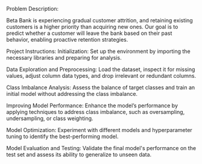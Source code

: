 Problem Description:

Beta Bank is experiencing gradual customer attrition, and retaining existing customers is a higher priority than acquiring new ones. Our goal is to predict whether a customer will leave the bank based on their past behavior, enabling proactive retention strategies.

Project Instructions: 
Initialization: Set up the environment by importing the necessary libraries and preparing for analysis.

Data Exploration and Preprocessing: Load the dataset, inspect it for missing values, adjust column data types, and drop irrelevant or redundant columns.

Class Imbalance Analysis: Assess the balance of target classes and train an initial model without addressing the class imbalance.

Improving Model Performance: Enhance the model’s performance by applying techniques to address class imbalance, such as oversampling, undersampling, or class weighting.

Model Optimization: Experiment with different models and hyperparameter tuning to identify the best-performing model.

Model Evaluation and Testing: Validate the final model's performance on the test set and assess its ability to generalize to unseen data.


